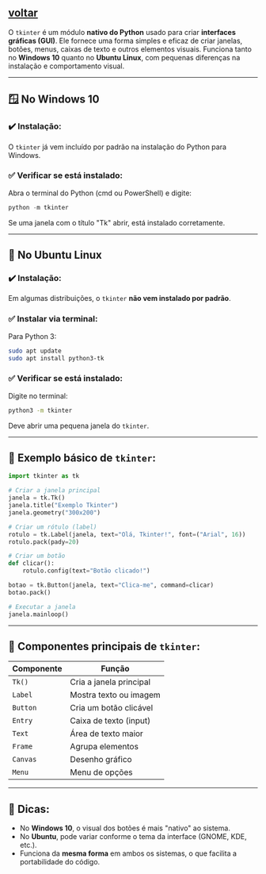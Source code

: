 [**voltar**](https://github.com/0joseDark/modules/blob/main/README.md)
---
O `tkinter` é um módulo **nativo do Python** usado para criar **interfaces gráficas (GUI)**. Ele fornece uma forma simples e eficaz de criar janelas, botões, menus, caixas de texto e outros elementos visuais. Funciona tanto no **Windows 10** quanto no **Ubuntu Linux**, com pequenas diferenças na instalação e comportamento visual.

---

## 🪟 **No Windows 10**

### ✔️ Instalação:

O `tkinter` já vem incluído por padrão na instalação do Python para Windows.

### ✅ Verificar se está instalado:

Abra o terminal do Python (cmd ou PowerShell) e digite:

```python
python -m tkinter
```

Se uma janela com o título "Tk" abrir, está instalado corretamente.

---

## 🐧 **No Ubuntu Linux**

### ✔️ Instalação:

Em algumas distribuições, o `tkinter` **não vem instalado por padrão**.

### ✅ Instalar via terminal:

Para Python 3:

```bash
sudo apt update
sudo apt install python3-tk
```

### ✅ Verificar se está instalado:

Digite no terminal:

```bash
python3 -m tkinter
```

Deve abrir uma pequena janela do `tkinter`.

---

## 🧪 Exemplo básico de `tkinter`:

```python
import tkinter as tk

# Criar a janela principal
janela = tk.Tk()
janela.title("Exemplo Tkinter")
janela.geometry("300x200")

# Criar um rótulo (label)
rotulo = tk.Label(janela, text="Olá, Tkinter!", font=("Arial", 16))
rotulo.pack(pady=20)

# Criar um botão
def clicar():
    rotulo.config(text="Botão clicado!")

botao = tk.Button(janela, text="Clica-me", command=clicar)
botao.pack()

# Executar a janela
janela.mainloop()
```

---

## 🧩 Componentes principais de `tkinter`:

| Componente | Função                  |
| ---------- | ----------------------- |
| `Tk()`     | Cria a janela principal |
| `Label`    | Mostra texto ou imagem  |
| `Button`   | Cria um botão clicável  |
| `Entry`    | Caixa de texto (input)  |
| `Text`     | Área de texto maior     |
| `Frame`    | Agrupa elementos        |
| `Canvas`   | Desenho gráfico         |
| `Menu`     | Menu de opções          |

---

## 📌 Dicas:

* No **Windows 10**, o visual dos botões é mais "nativo" ao sistema.
* No **Ubuntu**, pode variar conforme o tema da interface (GNOME, KDE, etc.).
* Funciona da **mesma forma** em ambos os sistemas, o que facilita a portabilidade do código.
